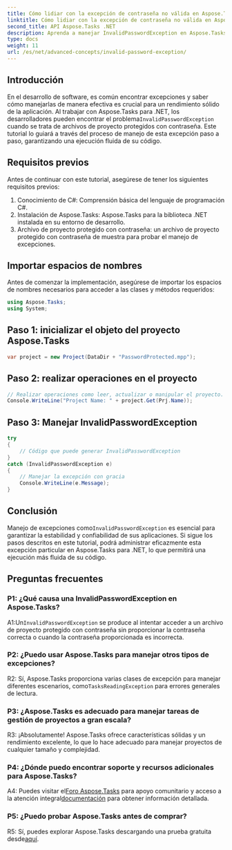```yaml
---
title: Cómo lidiar con la excepción de contraseña no válida en Aspose.Tasks
linktitle: Cómo lidiar con la excepción de contraseña no válida en Aspose.Tasks
second_title: API Aspose.Tasks .NET
description: Aprenda a manejar InvalidPasswordException en Aspose.Tasks para .NET de manera eficiente. Garantice una ejecución fluida de su código con esta guía paso a paso.
type: docs
weight: 11
url: /es/net/advanced-concepts/invalid-password-exception/
---
```

## Introducción

 En el desarrollo de software, es común encontrar excepciones y saber cómo manejarlas de manera efectiva es crucial para un rendimiento sólido de la aplicación. Al trabajar con Aspose.Tasks para .NET, los desarrolladores pueden encontrar el problema`InvalidPasswordException` cuando se trata de archivos de proyecto protegidos con contraseña. Este tutorial lo guiará a través del proceso de manejo de esta excepción paso a paso, garantizando una ejecución fluida de su código.

## Requisitos previos

Antes de continuar con este tutorial, asegúrese de tener los siguientes requisitos previos:

1. Conocimiento de C#: Comprensión básica del lenguaje de programación C#.
2. Instalación de Aspose.Tasks: Aspose.Tasks para la biblioteca .NET instalada en su entorno de desarrollo.
3. Archivo de proyecto protegido con contraseña: un archivo de proyecto protegido con contraseña de muestra para probar el manejo de excepciones.

## Importar espacios de nombres

Antes de comenzar la implementación, asegúrese de importar los espacios de nombres necesarios para acceder a las clases y métodos requeridos:

```csharp
using Aspose.Tasks;
using System;

```

## Paso 1: inicializar el objeto del proyecto Aspose.Tasks

```csharp
var project = new Project(DataDir + "PasswordProtected.mpp");
```

## Paso 2: realizar operaciones en el proyecto

```csharp
// Realizar operaciones como leer, actualizar o manipular el proyecto.
Console.WriteLine("Project Name: " + project.Get(Prj.Name));
```

## Paso 3: Manejar InvalidPasswordException

```csharp
try
{
    // Código que puede generar InvalidPasswordException
}
catch (InvalidPasswordException e)
{
    // Manejar la excepción con gracia
    Console.WriteLine(e.Message);
}
```

## Conclusión

 Manejo de excepciones como`InvalidPasswordException` es esencial para garantizar la estabilidad y confiabilidad de sus aplicaciones. Si sigue los pasos descritos en este tutorial, podrá administrar eficazmente esta excepción particular en Aspose.Tasks para .NET, lo que permitirá una ejecución más fluida de su código.

## Preguntas frecuentes

### P1: ¿Qué causa una InvalidPasswordException en Aspose.Tasks?

 A1:Un`InvalidPasswordException` se produce al intentar acceder a un archivo de proyecto protegido con contraseña sin proporcionar la contraseña correcta o cuando la contraseña proporcionada es incorrecta.

### P2: ¿Puedo usar Aspose.Tasks para manejar otros tipos de excepciones?

 R2: Sí, Aspose.Tasks proporciona varias clases de excepción para manejar diferentes escenarios, como`TasksReadingException` para errores generales de lectura.

### P3: ¿Aspose.Tasks es adecuado para manejar tareas de gestión de proyectos a gran escala?

R3: ¡Absolutamente! Aspose.Tasks ofrece características sólidas y un rendimiento excelente, lo que lo hace adecuado para manejar proyectos de cualquier tamaño y complejidad.

### P4: ¿Dónde puedo encontrar soporte y recursos adicionales para Aspose.Tasks?

 A4: Puedes visitar el[Foro Aspose.Tasks](https://forum.aspose.com/c/tasks/15) para apoyo comunitario y acceso a la atención integral[documentación](https://reference.aspose.com/tasks/net/) para obtener información detallada.

### P5: ¿Puedo probar Aspose.Tasks antes de comprar?

 R5: Sí, puedes explorar Aspose.Tasks descargando una prueba gratuita desde[aquí](https://releases.aspose.com/).